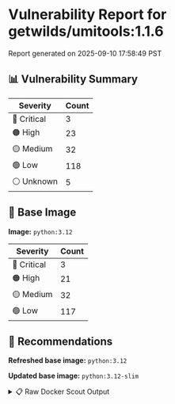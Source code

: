 # Vulnerability Report for getwilds/umitools:1.1.6

Report generated on 2025-09-10 17:58:49 PST

## 📊 Vulnerability Summary

| Severity | Count |
|----------|-------|
| 🔴 Critical | 3 |
| 🟠 High | 23 |
| 🟡 Medium | 32 |
| 🟢 Low | 118 |
| ⚪ Unknown | 5 |

## 🐳 Base Image

**Image:** `python:3.12`

| Severity | Count |
|----------|-------|
| 🔴 Critical | 3 |
| 🟠 High | 21 |
| 🟡 Medium | 32 |
| 🟢 Low | 117 |

## 🔄 Recommendations

**Refreshed base image:** `python:3.12`

**Updated base image:** `python:3.12-slim`

<details>
<summary>📋 Raw Docker Scout Output</summary>

```text
Target               │  getwilds/umitools:1.1.6  │    3C    23H    32M   118L     5?   
    digest             │  ca0a3fc5f476                     │                                     
  Base image           │  python:3.12                      │    3C    21H    32M   117L     5?   
  Refreshed base image │  python:3.12                      │    0C     4H     3M   141L     2?   
                       │                                   │    -3    -17    -29    +24     -3   
  Updated base image   │  python:3.12-slim                 │    0C     0H     1M    20L          
                       │                                   │    -3    -21    -31    -97     -5   

What's next:
    View vulnerabilities → docker scout cves getwilds/umitools:1.1.6
    View base image update recommendations → docker scout recommendations getwilds/umitools:1.1.6
    Include policy results in your quickview by supplying an organization → docker scout quickview getwilds/umitools:1.1.6 --org <organization>
```
</details>
